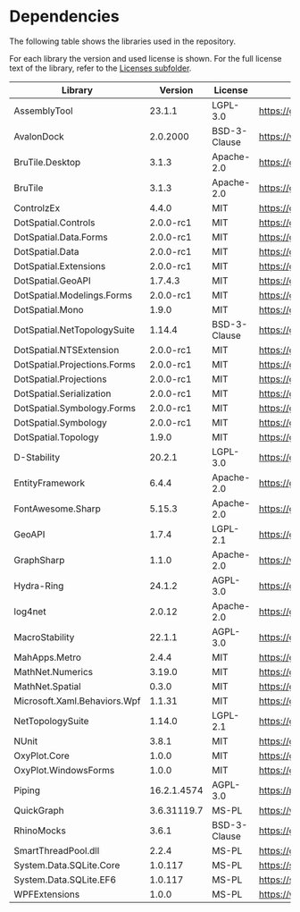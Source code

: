 # Dependencies
The following table shows the libraries used in the repository.

For each library the version and used license is shown. For the full license text of the library, refer to the [Licenses subfolder](licenses).

| Library                           | Version     | License      | Source                                                                          |
|-----------------------------------|-------------|--------------|---------------------------------------------------------------------------------|
| AssemblyTool                      | 23.1.1      | LGPL-3.0     | https://github.com/Deltares/wbi-assemblage-rekenkern                            |
| AvalonDock                        | 2.0.2000    | BSD-3-Clause | https://www.google.com/search?q=AvalonDock                                      |
| BruTile.Desktop                   | 3.1.3       | Apache-2.0   | https://github.com/BruTile/BruTile                                              |
| BruTile                           | 3.1.3       | Apache-2.0   | https://github.com/BruTile/BruTile                                              |
| ControlzEx                        | 4.4.0       | MIT          | https://github.com/ControlzEx/ControlzEx                                        |
| DotSpatial.Controls               | 2.0.0-rc1   | MIT          | https://github.com/DotSpatial/DotSpatial                                        |
| DotSpatial.Data.Forms             | 2.0.0-rc1   | MIT          | https://github.com/DotSpatial/DotSpatial                                        |
| DotSpatial.Data                   | 2.0.0-rc1   | MIT          | https://github.com/DotSpatial/DotSpatial                                        |
| DotSpatial.Extensions             | 2.0.0-rc1   | MIT          | https://github.com/DotSpatial/DotSpatial                                        |
| DotSpatial.GeoAPI                 | 1.7.4.3     | MIT          | https://github.com/DotSpatial/GeoAPI                                            |
| DotSpatial.Modelings.Forms        | 2.0.0-rc1   | MIT          | https://github.com/DotSpatial/DotSpatial                                        |
| DotSpatial.Mono                   | 1.9.0       | MIT          | https://github.com/DotSpatial/DotSpatial                                        |
| DotSpatial.NetTopologySuite       | 1.14.4      | BSD-3-Clause | https://github.com/DotSpatial/NetTopologySuiteV1                                |
| DotSpatial.NTSExtension           | 2.0.0-rc1   | MIT          | https://github.com/DotSpatial/DotSpatial                                        |
| DotSpatial.Projections.Forms      | 2.0.0-rc1   | MIT          | https://github.com/DotSpatial/DotSpatial                                        |
| DotSpatial.Projections            | 2.0.0-rc1   | MIT          | https://github.com/DotSpatial/DotSpatial                                        |
| DotSpatial.Serialization          | 2.0.0-rc1   | MIT          | https://github.com/DotSpatial/DotSpatial                                        |
| DotSpatial.Symbology.Forms        | 2.0.0-rc1   | MIT          | https://github.com/DotSpatial/DotSpatial                                        |
| DotSpatial.Symbology              | 2.0.0-rc1   | MIT          | https://github.com/DotSpatial/DotSpatial                                        |
| DotSpatial.Topology               | 1.9.0       | MIT          | https://github.com/DotSpatial/DotSpatial                                        |
| D-Stability                       | 20.2.1      | LGPL-3.0     | https://github.com/Deltares/D-GEO-Suite-Stability                               |
| EntityFramework                   | 6.4.4       | Apache-2.0   | https://github.com/dotnet/ef6                                                   |
| FontAwesome.Sharp                 | 5.15.3      | Apache-2.0   | https://github.com/awesome-inc/FontAwesome.Sharp                                |
| GeoAPI                            | 1.7.4       | LGPL-2.1     | https://github.com/NetTopologySuite/GeoAPI                                      |
| GraphSharp                        | 1.1.0       | Apache-2.0   | https://www.nuget.org/packages/GraphSharp/                                      |
| Hydra-Ring                        | 24.1.2      | AGPL-3.0     | https://github.com/Deltares/Hydra-Ring                                          |
| log4net                           | 2.0.12      | Apache-2.0   | https://github.com/apache/logging-log4net                                       |
| MacroStability                    | 22.1.1      | AGPL-3.0     | https://github.com/Deltares/D-GEO-Suite-Stability-Kernel-Wrapper                |
| MahApps.Metro                     | 2.4.4       | MIT          | https://github.com/MahApps/MahApps.Metro                                        |
| MathNet.Numerics                  | 3.19.0      | MIT          | https://github.com/mathnet/mathnet-numerics                                     |
| MathNet.Spatial                   | 0.3.0       | MIT          | https://github.com/mathnet/mathnet-spatial                                      |
| Microsoft.Xaml.Behaviors.Wpf      | 1.1.31      | MIT          | https://github.com/Microsoft/XamlBehaviorsWpf                                   |
| NetTopologySuite                  | 1.14.0      | LGPL-2.1     | https://github.com/NetTopologySuite/NetTopologySuite                            |
| NUnit                             | 3.8.1       | MIT          | https://github.com/nunit/nunit                                                  |
| OxyPlot.Core                      | 1.0.0       | MIT          | https://github.com/oxyplot/oxyplot                                              |
| OxyPlot.WindowsForms              | 1.0.0       | MIT          | https://github.com/oxyplot/oxyplot                                              |
| Piping                            | 16.2.1.4574 | AGPL-3.0     | https://repos.deltares.nl/repos/FailureMechanisms/FailureMechanisms/DikesPiping |
| QuickGraph                        | 3.6.31119.7 | MS-PL        | https://www.nuget.org/packages/QuickGraph                                       |
| RhinoMocks                        | 3.6.1       | BSD-3-Clause | https://github.com/hibernating-rhinos/rhino-mocks                               |
| SmartThreadPool.dll               | 2.2.4       | MS-PL        | https://github.com/amibar/SmartThreadPool                                       |
| System.Data.SQLite.Core           | 1.0.117     | MS-PL        | https://system.data.sqlite.org/index.html/doc/trunk/www/downloads.wiki          |
| System.Data.SQLite.EF6            | 1.0.117     | MS-PL        | https://system.data.sqlite.org/index.html/doc/trunk/www/downloads.wiki          |
| WPFExtensions                     | 1.0.0       | MS-PL        | https://www.nuget.org/packages/WPFExtensions                                    |